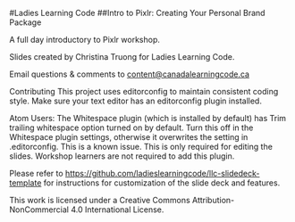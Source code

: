 #Ladies Learning Code ##Intro to Pixlr: Creating Your Personal Brand Package

A full day introductory to Pixlr workshop.

Slides created by Christina Truong for Ladies Learning Code.

Email questions & comments to content@canadalearningcode.ca

Contributing
This project uses editorconfig to maintain consistent coding style. Make sure your text editor has an editorconfig plugin installed.

Atom Users: The Whitespace plugin (which is installed by default) has Trim trailing whitespace option turned on by default. Turn this off in the Whitespace plugin settings, otherwise it overwrites the setting in .editorconfig. This is a known issue. This is only required for editing the slides. Workshop learners are not required to add this plugin.

Please refer to https://github.com/ladieslearningcode/llc-slidedeck-template for instructions for customization of the slide deck and features.

This work is licensed under a Creative Commons Attribution-NonCommercial 4.0 International License.
